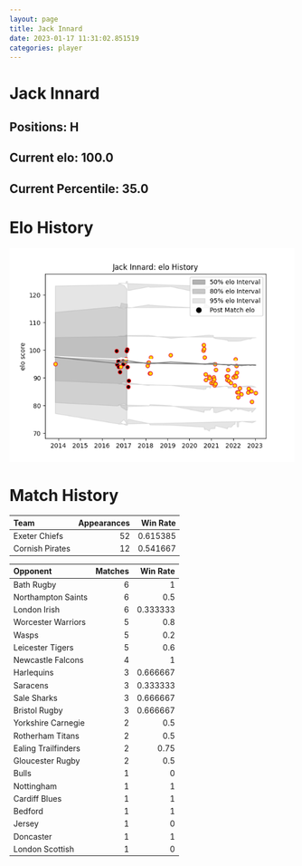 ```yaml
---  
layout: page  
title: Jack Innard  
date: 2023-01-17 11:31:02.851519  
categories: player  
---
```

# Jack Innard

## Positions: H

## Current elo: 100.0

## Current Percentile: 35.0

# Elo History


![elo history](history_JackInnard.png)
# Match History


| Team            |   Appearances |   Win Rate |
|:----------------|--------------:|-----------:|
| Exeter Chiefs   |            52 |   0.615385 |
| Cornish Pirates |            12 |   0.541667 |

| Opponent            |   Matches |   Win Rate |
|:--------------------|----------:|-----------:|
| Bath Rugby          |         6 |   1        |
| Northampton Saints  |         6 |   0.5      |
| London Irish        |         6 |   0.333333 |
| Worcester Warriors  |         5 |   0.8      |
| Wasps               |         5 |   0.2      |
| Leicester Tigers    |         5 |   0.6      |
| Newcastle Falcons   |         4 |   1        |
| Harlequins          |         3 |   0.666667 |
| Saracens            |         3 |   0.333333 |
| Sale Sharks         |         3 |   0.666667 |
| Bristol Rugby       |         3 |   0.666667 |
| Yorkshire Carnegie  |         2 |   0.5      |
| Rotherham Titans    |         2 |   0.5      |
| Ealing Trailfinders |         2 |   0.75     |
| Gloucester Rugby    |         2 |   0.5      |
| Bulls               |         1 |   0        |
| Nottingham          |         1 |   1        |
| Cardiff Blues       |         1 |   1        |
| Bedford             |         1 |   1        |
| Jersey              |         1 |   0        |
| Doncaster           |         1 |   1        |
| London Scottish     |         1 |   0        |